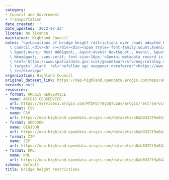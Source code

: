 ```yaml
---
category:
- Council and Government
- Transportation
date_created: ''
date_updated: '2022-02-23'
license: No licence
maintainer: Highland Council
notes: "<p>Locations of bridge height restrictions over roads adopted by The Highland\
  \ Council.<div><br /></div><div><span style='font-family:&quot;Avenir Next W01&quot;,\
  \ &quot;Avenir Next W00&quot;, &quot;Avenir Next&quot;, Avenir, &quot;Helvetica\
  \ Neue&quot;, sans-serif; font-size:16px;'>Gemini metadata record is at\_</span><a\
  \ href='https://www.spatialdata.gov.scot/geonetwork/srv/eng/catalog.search#/metadata/3581e0d3-a33e-48e7-b479-579c9b5b1fc0'\
  \ target='_blank' rel='nofollow ugc noopener noreferrer'>https://www.spatialdata.gov.scot/geonetwork/srv/eng/catalog.search#/metadata/3581e0d3-a33e-48e7-b479-579c9b5b1fc0</a><br\
  \ /></div></p>"
organization: Highland Council
original_dataset_link: https://map-highland.opendata.arcgis.com/maps/a8ab0322f9a042e588745dfed90189b4_0
records: null
resources:
- format: ARCGIS GEOSERVICE
  name: ARCGIS GEOSERVICE
  url: https://services1.arcgis.com/MfbPb778y5QTu2Wv/arcgis/rest/services/BridgeHeightRestrictions/FeatureServer/0
- format: CSV
  name: CSV
  url: https://map-highland.opendata.arcgis.com/datasets/a8ab0322f9a042e588745dfed90189b4_0.csv?outSR=%7B%22latestWkid%22%3A27700%2C%22wkid%22%3A27700%7D
- format: GEOJSON
  name: GEOJSON
  url: https://map-highland.opendata.arcgis.com/datasets/a8ab0322f9a042e588745dfed90189b4_0.geojson?outSR=%7B%22latestWkid%22%3A27700%2C%22wkid%22%3A27700%7D
- format: ZIP
  name: ZIP
  url: https://map-highland.opendata.arcgis.com/datasets/a8ab0322f9a042e588745dfed90189b4_0.zip?outSR=%7B%22latestWkid%22%3A27700%2C%22wkid%22%3A27700%7D
- format: KML
  name: KML
  url: https://map-highland.opendata.arcgis.com/datasets/a8ab0322f9a042e588745dfed90189b4_0.kml?outSR=%7B%22latestWkid%22%3A27700%2C%22wkid%22%3A27700%7D
schema: default
title: Bridge height restrictions
---
```

